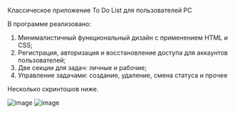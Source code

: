 Классическое приложение To Do List для пользователей PC

В программе реализовано:

1. Минималистичный функциональный дизайн с применением HTML и CSS;
2. Регистрация, авторизация и восстановление доступа для аккаунтов пользователей;
3. Две секции для задач: личные и рабочие;
4. Управление задачами: создание, удаление, смена статуса и прочее

Несколько скринтошов ниже.

![image](https://github.com/krpvby/to_do_list/assets/138283843/4022a086-2029-4fc8-9ebc-a661b7fa2e86)
![image](https://github.com/krpvby/to_do_list/assets/138283843/cb227547-d2c3-4b79-a420-09e48aadd695)
